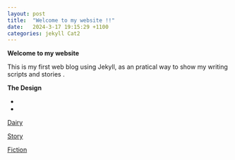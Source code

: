 ```yaml
---
layout: post
title:  "Welcome to my website !!"
date:   2024-3-17 19:15:29 +1100
categories: jekyll Cat2
---
```


<b>Welcome to my website</b>

This is my first web blog using Jekyll, as an pratical way to show my writing scripts and stories . 

<b>The Design</b>



- 

-

 <ins> Dairy</ins>  
 
 <ins> Story</ins>  
 
 <ins> Fiction</ins>  






[Joe's website]: https://joe3.site